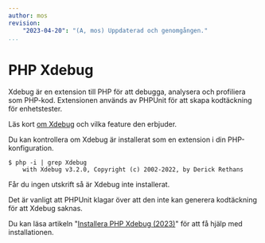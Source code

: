 ```yaml
---
author: mos
revision:
    "2023-04-20": "(A, mos) Uppdaterad och genomgången."
...
```

PHP Xdebug
==================================

Xdebug är en extension till PHP för att debugga, analysera och profiliera som PHP-kod. Extensionen används av PHPUnit för att skapa kodtäckning för enhetstester.

Läs kort [om Xdebug](https://xdebug.org/) och vilka feature den erbjuder.

Du kan kontrollera om Xdebug är installerat som en extension i din PHP-konfiguration.

```text
$ php -i | grep Xdebug
    with Xdebug v3.2.0, Copyright (c) 2002-2022, by Derick Rethans
```

Får du ingen utskrift så är Xdebug inte installerat.

Det är vanligt att PHPUnit klagar över att den inte kan generera kodtäckning för att Xdebug saknas.

Du kan läsa artikeln "[Installera PHP Xdebug (2023)](kunskap/installera-php-xdebug-2023)" för att få hjälp med installationen.

